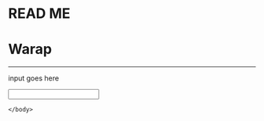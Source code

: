 # READ ME
<!DOCTYPE html>
<html>
  <head>
    <title>Description : I am a coder,code teacher and code learner</title>
  </head>
  <body>
    <h1>Warap</h1>
    <hr>
    <p>input goes here</p>
    <input type="text"/>
    
    
    </body>
</html>
